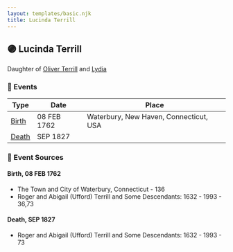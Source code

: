 ```yaml
---
layout: templates/basic.njk
title: Lucinda Terrill
---
```

## 🟣 Lucinda Terrill

Daughter of [Oliver Terrill](/people/9/94505283) and [Lydia ](/people/1/18213296)

### 📆 Events

Type | Date | Place
------ | ------ | ------
[Birth](#event-event-2) | 08 FEB 1762 | Waterbury, New Haven, Connecticut, USA
[Death](#event-event-3) | SEP 1827 |

### 📰 Event Sources

#### <a id="event-event-2"></a> Birth, 08 FEB 1762
* The Town and City of Waterbury, Connecticut  - 136
* Roger and Abigail (Ufford) Terrill and Some Descendants: 1632 - 1993  - 36,73

#### <a id="event-event-3"></a> Death, SEP 1827
* Roger and Abigail (Ufford) Terrill and Some Descendants: 1632 - 1993  - 73